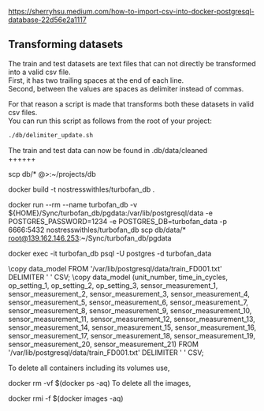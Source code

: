 https://sherryhsu.medium.com/how-to-import-csv-into-docker-postgresql-database-22d56e2a1117
## Transforming datasets
The train and test datasets are text files that can not directly be transformed into a valid csv file. <br>
First, it has two trailing spaces at the end of each line. <br>
Second, between the values are spaces as delimiter instead of commas.

For that reason a script is made that transforms both these datasets in valid csv files.<br>
You can run this script as follows from the root of your project:
```bash
./db/delimiter_update.sh
```
The train and test data can now be found in .db/data/cleaned
<br>
++++++

scp db/* <user>@<Private IP>>:~/projects/db

docker build -t nostresswithles/turbofan_db .

docker run --rm --name turbofan_db -v ${HOME}/Sync/turbofan_db/pgdata:/var/lib/postgresql/data -e POSTGRES_PASSWORD=1234 -e POSTGRES_DB=turbofan_data -p 6666:5432 nostresswithles/turbofan_db
scp db/data/* root@139.162.146.253:~/Sync/turbofan_db/pgdata


docker exec -it turbofan_db psql -U postgres -d turbofan_data

\copy data_model FROM '/var/lib/postgresql/data/train_FD001.txt' DELIMITER ' ' CSV;
\copy data_model (unit_number, time_in_cycles, op_setting_1, op_setting_2, op_setting_3, sensor_measurement_1, sensor_measurement_2, sensor_measurement_3, sensor_measurement_4, sensor_measurement_5, sensor_measurement_6, sensor_measurement_7, sensor_measurement_8, sensor_measurement_9, sensor_measurement_10, sensor_measurement_11, sensor_measurement_12, sensor_measurement_13, sensor_measurement_14, sensor_measurement_15, sensor_measurement_16, sensor_measurement_17, sensor_measurement_18, sensor_measurement_19, sensor_measurement_20, sensor_measurement_21) FROM '/var/lib/postgresql/data/train_FD001.txt' DELIMITER ' ' CSV; 

To delete all containers including its volumes use,

docker rm -vf $(docker ps -aq)
To delete all the images,

docker rmi -f $(docker images -aq)

